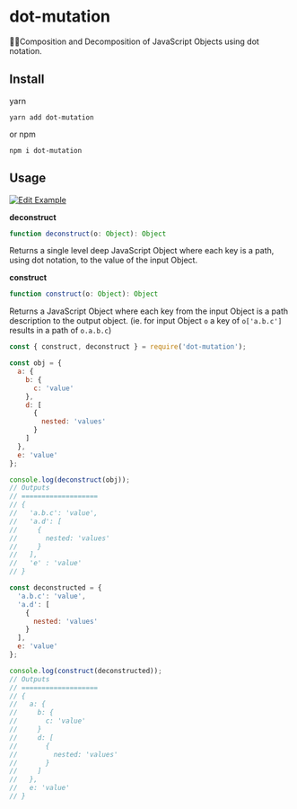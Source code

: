 # dot-mutation

👷‍♀️Composition and Decomposition of JavaScript Objects using dot notation.

## Install

yarn

```
yarn add dot-mutation
```

or npm

```
npm i dot-mutation
```

## Usage

[![Edit Example](https://codesandbox.io/static/img/play-codesandbox.svg)](https://codesandbox.io/s/zn666qqwl?autoresize=1&module=%2Fsrc%2Findex.js)

**deconstruct**

```javascript
function deconstruct(o: Object): Object
```

Returns a single level deep JavaScript Object where each key is a path, using dot notation, to the value of the input Object.

**construct**

```javascript
function construct(o: Object): Object
```

Returns a JavaScript Object where each key from the input Object is a path description to the output object. (ie. for input Object `o` a key of `o['a.b.c']` results in a path of `o.a.b.c`)

```javascript
const { construct, deconstruct } = require('dot-mutation');

const obj = {
  a: {
    b: {
      c: 'value'
    },
    d: [
      {
        nested: 'values'
      }
    ]
  },
  e: 'value'
};

console.log(deconstruct(obj));
// Outputs
// ===================
// {
//   'a.b.c': 'value',
//   'a.d': [
//     {
//       nested: 'values'
//     }
//   ],
//   'e' : 'value'
// }

const deconstructed = {
  'a.b.c': 'value',
  'a.d': [
    {
      nested: 'values'
    }
  ],
  e: 'value'
};

console.log(construct(deconstructed));
// Outputs
// ===================
// {
//   a: {
//     b: {
//       c: 'value'
//     }
//     d: [
//       {
//         nested: 'values'
//       }
//     ]
//   },
//   e: 'value'
// }
```

